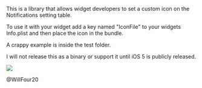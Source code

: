 This is a library that allows widget developers to set a custom icon on the Notifications setting table.

To use it with your widget add a key named "IconFile" to your widgets Info.plist and then place the icon in the bundle.

A crappy example is inside the test folder.

I will not release this as a binary or support it until iOS 5 is publicly released.

![](http://github.com/WillFour20/CustomWidgetIcons/raw/master/screenshot.png)

@WillFour20
